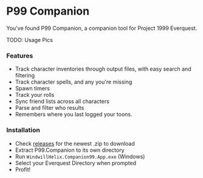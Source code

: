 # P99 Companion #
You've found P99 Companion, a companion tool for Project 1999 Everquest.

TODO: Usage Pics

### Features ###
* Track character inventories through output files, with easy search and filtering
* Track character spells, and any you're missing
* Spawn timers
* Track your rolls
* Sync friend lists across all characters
* Parse and filter who results
* Remembers where you last logged your toons. 

### Installation ###
* Check [releases](https://github.com/WindmillHelix/P99Companion/releases) for the newest .zip to download
* Extract P99.Companion to its own directory
* Run `WindwillHelix.Companion99.App.exe` (Windows)
* Select your Everquest Directory when prompted
* Profit!
